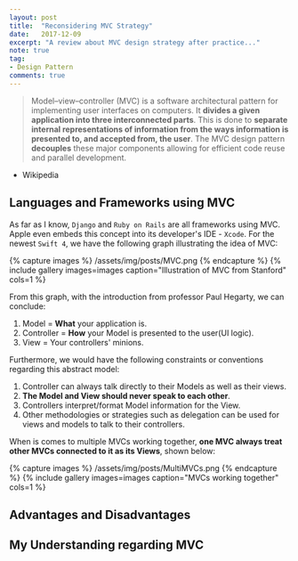 ```yaml
---
layout: post
title:  "Reconsidering MVC Strategy"
date:   2017-12-09
excerpt: "A review about MVC design strategy after practice..."
note: true
tag:
- Design Pattern
comments: true
---
```


> Model–view–controller (MVC) is a software architectural pattern for implementing user interfaces on computers. It **divides a given application into three interconnected parts**. This is done to **separate internal representations of information from the ways information is presented to, and accepted from, the user**. The MVC design pattern **decouples** these major components allowing for efficient code reuse and parallel development.<br>
- Wikipedia

## Languages and Frameworks using MVC

As far as I know, `Django` and `Ruby on Rails` are all frameworks using MVC. Apple even embeds this concept into its developer's IDE - `Xcode`. For the newest `Swift 4`, we have the following graph illustrating the idea of MVC:

{% capture images %}
/assets/img/posts/MVC.png
{% endcapture %}
{% include gallery images=images caption="Illustration of MVC from Stanford" cols=1 %}

From this graph, with the introduction from professor Paul Hegarty, we can conclude:

1. Model = **What** your application is.
2. Controller = **How** your Model is presented to the user(UI logic).
3. View = Your controllers' minions.

Furthermore, we would have the following constraints or conventions regarding this abstract model:

1. Controller can always talk directly to their Models as well as their views.
2. **The Model and View should never speak to each other**.
3. Controllers interpret/format Model information for the View.
4. Other methodologies or strategies such as delegation can be used for views and models to talk to their controllers.

When is comes to multiple MVCs working together, **one MVC always treat other MVCs connected to it as its Views**, shown below:

{% capture images %}
/assets/img/posts/MultiMVCs.png
{% endcapture %}
{% include gallery images=images caption="MVCs working together" cols=1 %}

## Advantages and Disadvantages

## My Understanding regarding MVC


